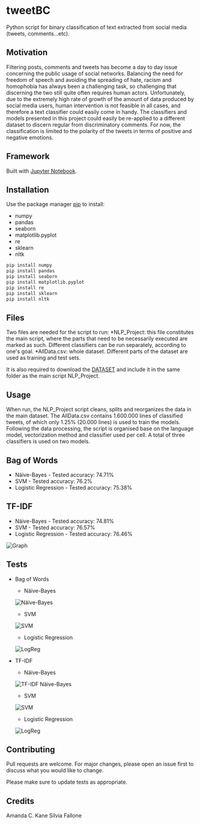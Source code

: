 # tweetBC
Python script for binary classification of text extracted from social media (tweets, comments...etc).

## Motivation

Filtering posts, comments and tweets has become a day to day issue concerning the public usage of social networks. Balancing the need for freedom of speech and avoiding the spreading of hate, racism and homophobia has always been a challenging task, so challenging that discerning the two still quite often requires human actors. Unfortunately, due to the extremely high rate of growth of the amount of data produced by social media users, human intervention is not feasible in all cases, and therefore a text classifier could easily come in handy. The classifiers and models presented in this project could easily be re-applied to a different dataset to discern regular from discriminatory comments. For now, the classification is limited to the polarity of the tweets in terms of positive and negative emotions.

## Framework
Built with <a href="https://jupyter.org" target="_blank">Jupyter Notebook</a>.</h4>


## Installation

Use the package manager [pip](https://pip.pypa.io/en/stable/) to install:
* numpy
* pandas
* seaborn
* matplotlib.pyplot
* re
* sklearn
* nltk

```bash
pip install numpy
pip install pandas
pip install seaborn
pip install matplotlib.pyplot
pip install re
pip install sklearn
pip install nltk
```

## Files

Two files are needed for the script to run:
*NLP_Project: this file constitutes the main script, where the parts that need to be necessarily executed are marked as such. Different classifiers can be run separately, according to one's goal.
*AllData.csv: whole dataset. Different parts of the dataset are used as training and test sets.

It is also required to download the [DATASET](https://www.kaggle.com/kazanova/sentiment140) and include it in the same folder as the main script NLP_Project.

## Usage

When run, the NLP_Project script cleans, splits and reorganizes the data in the main dataset. The AllData.csv contains 1.600.000 lines of classified tweets, of which only 1.25% (20.000 lines) is used to train the models.
Following the data processing, the script is organised base on the language model, vectorization method and classifier used per cell. A total of three classifiers is used on two models.

## Bag of Words
* Näive-Bayes - Tested accuracy: 74.71%
* SVM - Tested accuracy: 76.2%
* Logistic Regression - Tested accuracy: 75.38%
## TF-IDF
* Näive-Bayes - Tested accuracy: 74.81%
* SVM - Tested accuracy: 76.57%
* Logistic Regression - Tested accuracy: 76.46%

![Graph](https://github.com/Feynlady/tweetBC/blob/master/Test_pictures/Graph_tweetBC.PNG)

## Tests
* Bag of Words

  * Näive-Bayes
  
  ![Näive-Bayes](https://github.com/Feynlady/tweetBC/blob/master/Test_pictures/Näive_Bayes.png)
  
  * SVM
  
  ![SVM](https://github.com/Feynlady/tweetBC/blob/master/Test_pictures/SVM.png)
  
  * Logistic Regression
  
  ![LogReg](https://github.com/Feynlady/tweetBC/blob/master/Test_pictures/LogReg.png)
  
* TF-IDF

   * Näive-Bayes
   
   ![TF-IDF Näive-Bayes](https://github.com/Feynlady/tweetBC/blob/master/Test_pictures/TFIDF_Näive_Bayes.png)
   
   * SVM
   
   ![SVM](https://github.com/Feynlady/tweetBC/blob/master/Test_pictures/TFIDF_SVM.png)
   
   * Logistic Regression
   
   ![LogReg](https://github.com/Feynlady/tweetBC/blob/master/Test_pictures/TFIDF_LogReg.png)

## Contributing
Pull requests are welcome. For major changes, please open an issue first to discuss what you would like to change.

Please make sure to update tests as appropriate.

## Credits
Amanda C. Kane
Silvia Fallone
